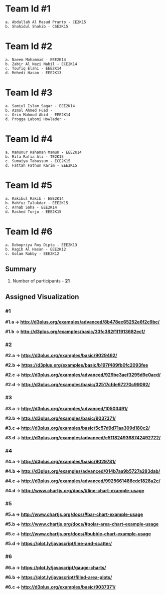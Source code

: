 # Team Id #1
	a. Abdullah Al Masud Pranto - CE2K15
	b. Shahidul Shakib - CSE2K15

# Team Id #2
	a. Naeem Mohammad - EEE2K14
	b. Zabir Al Nazi Nabil - ECE2K14
	c. Toufiq Elahi - EEE2K14
	d. Mehedi Hasan - EEE2K13

# Team Id #3
	a. Samiul Islam Sagar - EEE2K14
	b. Azmol Ahmed Fuad - 
	c. Orin Mahmud Abid - EEE2K14
	d. Progga Laboni Howlader - 

# Team Id #4
	a. Mamunur Rahaman Mamun - EEE2K14
	b. Rifa Rafia Ali - TE2K15
	c. Sumaiya Tabassum - ECE2K15
	d. Fattah Fathun Karim - EEE2K15

# Team Id #5
	a. Rakibul Rakib - EEE2K14
	b. Mahfuz Talukdar - EEE2K15
	c. Arnab Saha - EEE2K14
	d. Rashed Turjo - EEE2K15

# Team Id #6
	a. Debopriya Roy Dipta - EEE2K13
	b. Ragib Al Hasan - EEE2K12
	c. Golam Rabby - EEE2K12


## Summary 

1. Number of participants - **21**


## Assigned Visualization 

### #1

**#1.a -> http://d3plus.org/examples/advanced/8b478ec65252e6f2c9bc/**

**#1.b -> http://d3plus.org/examples/basic/33fc382f1f1913682ec1/**

### #2

**#2.a -> http://d3plus.org/examples/basic/9029462/**

**#2.b -> https://d3plus.org/examples/basic/b197f489fb0fc2093fee**

**#2.c -> http://d3plus.org/examples/advanced/929be3aef3295d9e0acd/**

**#2.d -> http://d3plus.org/examples/basic/32517cfde67270c99092/**


### #3

**#3.a -> http://d3plus.org/examples/advanced/10503491/**

**#3.b -> http://d3plus.org/examples/basic/9037371/**

**#3.c -> http://d3plus.org/examples/basic/5c57d9d71aa309d180c2/**

**#3.d -> http://d3plus.org/examples/advanced/e5118249368742492722/**

### #4

**#4.a -> http://d3plus.org/examples/basic/9029781/**

**#4.b -> http://d3plus.org/examples/advanced/014b7aa9b5727a283dab/**

**#4.c -> http://d3plus.org/examples/advanced/9925661488cdc1828a2c/**

**#4.d -> http://www.chartjs.org/docs/#line-chart-example-usage**

### #5

**#5.a -> http://www.chartjs.org/docs/#bar-chart-example-usage**

**#5.b -> http://www.chartjs.org/docs/#polar-area-chart-example-usage**

**#5.c -> http://www.chartjs.org/docs/#bubble-chart-example-usage**

**#5.d -> https://plot.ly/javascript/line-and-scatter/**

### #6

**#6.a -> https://plot.ly/javascript/gauge-charts/**

**#6.b -> https://plot.ly/javascript/filled-area-plots/**

**#6.c -> http://d3plus.org/examples/basic/9037371/**
